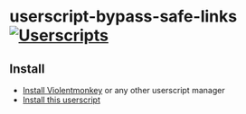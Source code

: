 # userscript-bypass-safe-links &nbsp; [![Userscripts](https://img.shields.io/badge/qoomon-Userscripts-blue)](https://github.com/qoomon/userscripts)

## Install
* [Install Violentmonkey](https://violentmonkey.github.io/get-it/) or any other userscript manager
* [Install this userscript](/bypass-safe-links.user.js?raw=1)
